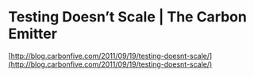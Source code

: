 <!--
id: 10462336161
link: http://tumblr.atmos.org/post/10462336161/testing-doesnt-scale-the-carbon-emitter
slug: testing-doesnt-scale-the-carbon-emitter
date: Tue Sep 20 2011 17:29:48 GMT-0700 (PDT)
publish: 2011-09-020
tags: 
title: Testing Doesn’t Scale | The Carbon Emitter
-->


Testing Doesn’t Scale | The Carbon Emitter
==========================================

[http://blog.carbonfive.com/2011/09/19/testing-doesnt-scale/](http://blog.carbonfive.com/2011/09/19/testing-doesnt-scale/)

